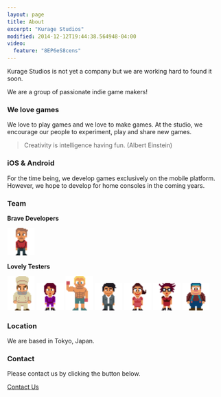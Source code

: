 ```yaml
---
layout: page
title: About
excerpt: "Kurage Studios"
modified: 2014-12-12T19:44:38.564948-04:00
video:
  feature: "8EP6eS8cens"
---
```


Kurage Studios is not yet a company but we are working hard to found it soon.

We are a group of passionate indie game makers!

### We love games

We love to play games and we love to make games.
At the studio, we encourage our people to experiment, play and share new games.

> Creativity is intelligence having fun. (Albert Einstein)

### iOS & Android

For the time being, we develop games exclusively on the mobile platform. However, we hope to develop for home consoles in the coming years.

### Team

__Brave Developers__

<img src="/images/team/aurelien.png" class="pixelated" width="64" />

__Lovely Testers__

<img src="/images/team/ben.png" class="pixelated" width="64" />
<img src="/images/team/eri.png" class="pixelated" width="64" />
<img src="/images/team/flo.png" class="pixelated" width="64" />
<img src="/images/team/max.png" class="pixelated" width="64" />
<img src="/images/team/mika.png" class="pixelated" width="64" />
<img src="/images/team/nicole.png" class="pixelated" width="64" />
<img src="/images/team/paul.png" class="pixelated" width="64" />

### Location

We are based in Tokyo, Japan.

### Contact

Please contact us by clicking the button below.

<a href="mailto:kurage.studios@gmail.com" class="btn">Contact Us</a>